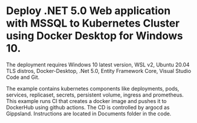 # Deploy .NET 5.0 Web application with MSSQL to Kubernetes Cluster using Docker Desktop for Windows 10.
The deployment requires Windows 10 latest version, WSL v2,
Ubuntu 20.04 TLS distros, Docker-Desktop,
.Net 5.0, Entity Framework Core, Visual Studio Code
and Git.

The example contains kubernetes components like deployments,
pods, services, replicaset, secrets, persistent volume, ingress and
prometheus. This example runs CI that creates a docker image and pushes it to DockerHub using github actions.
The CD is controlled by argocd as Gippsland.
Instructions are located in Documents folder in the code.
